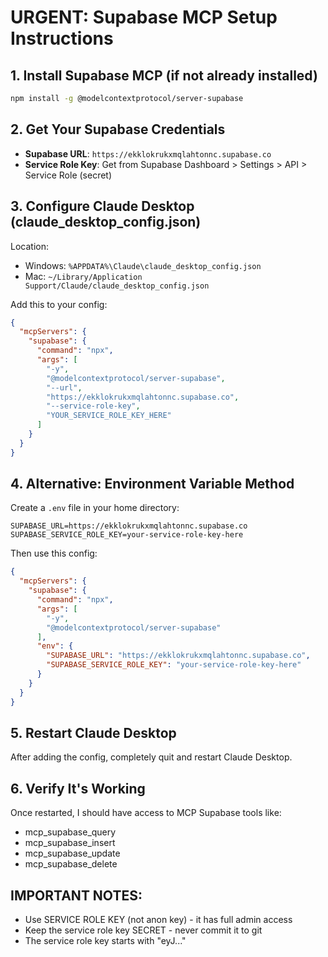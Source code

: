 # URGENT: Supabase MCP Setup Instructions

## 1. Install Supabase MCP (if not already installed)
```bash
npm install -g @modelcontextprotocol/server-supabase
```

## 2. Get Your Supabase Credentials
- **Supabase URL**: `https://ekklokrukxmqlahtonnc.supabase.co`
- **Service Role Key**: Get from Supabase Dashboard > Settings > API > Service Role (secret)

## 3. Configure Claude Desktop (claude_desktop_config.json)

Location: 
- Windows: `%APPDATA%\Claude\claude_desktop_config.json`
- Mac: `~/Library/Application Support/Claude/claude_desktop_config.json`

Add this to your config:

```json
{
  "mcpServers": {
    "supabase": {
      "command": "npx",
      "args": [
        "-y",
        "@modelcontextprotocol/server-supabase",
        "--url",
        "https://ekklokrukxmqlahtonnc.supabase.co",
        "--service-role-key",
        "YOUR_SERVICE_ROLE_KEY_HERE"
      ]
    }
  }
}
```

## 4. Alternative: Environment Variable Method

Create a `.env` file in your home directory:
```
SUPABASE_URL=https://ekklokrukxmqlahtonnc.supabase.co
SUPABASE_SERVICE_ROLE_KEY=your-service-role-key-here
```

Then use this config:
```json
{
  "mcpServers": {
    "supabase": {
      "command": "npx",
      "args": [
        "-y",
        "@modelcontextprotocol/server-supabase"
      ],
      "env": {
        "SUPABASE_URL": "https://ekklokrukxmqlahtonnc.supabase.co",
        "SUPABASE_SERVICE_ROLE_KEY": "your-service-role-key-here"
      }
    }
  }
}
```

## 5. Restart Claude Desktop
After adding the config, completely quit and restart Claude Desktop.

## 6. Verify It's Working
Once restarted, I should have access to MCP Supabase tools like:
- mcp_supabase_query
- mcp_supabase_insert
- mcp_supabase_update
- mcp_supabase_delete

## IMPORTANT NOTES:
- Use SERVICE ROLE KEY (not anon key) - it has full admin access
- Keep the service role key SECRET - never commit it to git
- The service role key starts with "eyJ..."